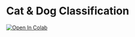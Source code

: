 # Cat & Dog Classification

[![Open In Colab](https://colab.research.google.com/assets/colab-badge.svg)](https://colab.research.google.com/drive/19ulYtKhgCCBvGMZlJacUCIMA6LZEMnKO#scrollTo=OCb2Rq6f4On_)
